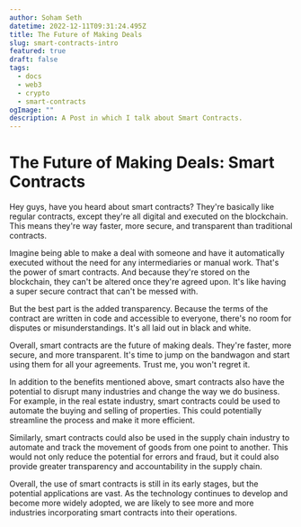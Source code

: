 ```yaml
---
author: Soham Seth
datetime: 2022-12-11T09:31:24.495Z
title: The Future of Making Deals
slug: smart-contracts-intro
featured: true
draft: false
tags:
  - docs
  - web3
  - crypto
  - smart-contracts
ogImage: ""
description: A Post in which I talk about Smart Contracts.
---
```


# The Future of Making Deals: Smart Contracts

Hey guys, have you heard about smart contracts? They're basically like regular contracts, except they're all digital and executed on the blockchain. This means they're way faster, more secure, and transparent than traditional contracts.

Imagine being able to make a deal with someone and have it automatically executed without the need for any intermediaries or manual work. That's the power of smart contracts. And because they're stored on the blockchain, they can't be altered once they're agreed upon. It's like having a super secure contract that can't be messed with.

But the best part is the added transparency. Because the terms of the contract are written in code and accessible to everyone, there's no room for disputes or misunderstandings. It's all laid out in black and white.

Overall, smart contracts are the future of making deals. They're faster, more secure, and more transparent. It's time to jump on the bandwagon and start using them for all your agreements. Trust me, you won't regret it.

In addition to the benefits mentioned above, smart contracts also have the potential to disrupt many industries and change the way we do business. For example, in the real estate industry, smart contracts could be used to automate the buying and selling of properties. This could potentially streamline the process and make it more efficient.

Similarly, smart contracts could also be used in the supply chain industry to automate and track the movement of goods from one point to another. This would not only reduce the potential for errors and fraud, but it could also provide greater transparency and accountability in the supply chain.

Overall, the use of smart contracts is still in its early stages, but the potential applications are vast. As the technology continues to develop and become more widely adopted, we are likely to see more and more industries incorporating smart contracts into their operations.
